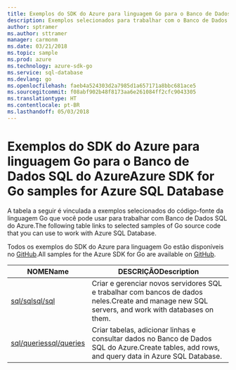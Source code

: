 ```yaml
---
title: Exemplos do SDK do Azure para linguagem Go para o Banco de Dados SQL do Azure
description: Exemplos selecionados para trabalhar com o Banco de Dados SQL do Azure do SDK do Azure para linguagem Go.
author: sptramer
ms.author: sttramer
manager: carmonm
ms.date: 03/21/2018
ms.topic: sample
ms.prod: azure
ms.technology: azure-sdk-go
ms.service: sql-database
ms.devlang: go
ms.openlocfilehash: faeb4a524303d2a7985d1a657171a8bbc681ace5
ms.sourcegitcommit: f08abf902b48f8173aa6e261084ff2cfc9043305
ms.translationtype: HT
ms.contentlocale: pt-BR
ms.lasthandoff: 05/03/2018
---
```

# <a name="azure-sdk-for-go-samples-for-azure-sql-database"></a><span data-ttu-id="2b03a-103">Exemplos do SDK do Azure para linguagem Go para o Banco de Dados SQL do Azure</span><span class="sxs-lookup"><span data-stu-id="2b03a-103">Azure SDK for Go samples for Azure SQL Database</span></span>

<span data-ttu-id="2b03a-104">A tabela a seguir é vinculada a exemplos selecionados do código-fonte da linguagem Go que você pode usar para trabalhar com Banco de Dados SQL do Azure.</span><span class="sxs-lookup"><span data-stu-id="2b03a-104">The following table links to selected samples of Go source code that you can use to work with Azure SQL Database.</span></span>

<span data-ttu-id="2b03a-105">Todos os exemplos do SDK do Azure para linguagem Go estão disponíveis no [GitHub](https://github.com/Azure-Samples/azure-sdk-for-go-samples).</span><span class="sxs-lookup"><span data-stu-id="2b03a-105">All samples for the Azure SDK for Go are available on [GitHub](https://github.com/Azure-Samples/azure-sdk-for-go-samples).</span></span>

| <span data-ttu-id="2b03a-106">NOME</span><span class="sxs-lookup"><span data-stu-id="2b03a-106">Name</span></span> | <span data-ttu-id="2b03a-107">DESCRIÇÃO</span><span class="sxs-lookup"><span data-stu-id="2b03a-107">Description</span></span> |
|------|-------------|
| [<span data-ttu-id="2b03a-108">sql/sql</span><span class="sxs-lookup"><span data-stu-id="2b03a-108">sql/sql</span></span>](https://github.com/Azure-Samples/azure-sdk-for-go-samples/blob/master/sql/sql.go) | <span data-ttu-id="2b03a-109">Criar e gerenciar novos servidores SQL e trabalhar com bancos de dados neles.</span><span class="sxs-lookup"><span data-stu-id="2b03a-109">Create and manage new SQL servers, and work with databases on them.</span></span> |
| [<span data-ttu-id="2b03a-110">sql/queries</span><span class="sxs-lookup"><span data-stu-id="2b03a-110">sql/queries</span></span>](https://github.com/Azure-Samples/azure-sdk-for-go-samples/blob/master/sql/queries.go) | <span data-ttu-id="2b03a-111">Criar tabelas, adicionar linhas e consultar dados no Banco de Dados SQL do Azure.</span><span class="sxs-lookup"><span data-stu-id="2b03a-111">Create tables, add rows, and query data in Azure SQL Database.</span></span> |
